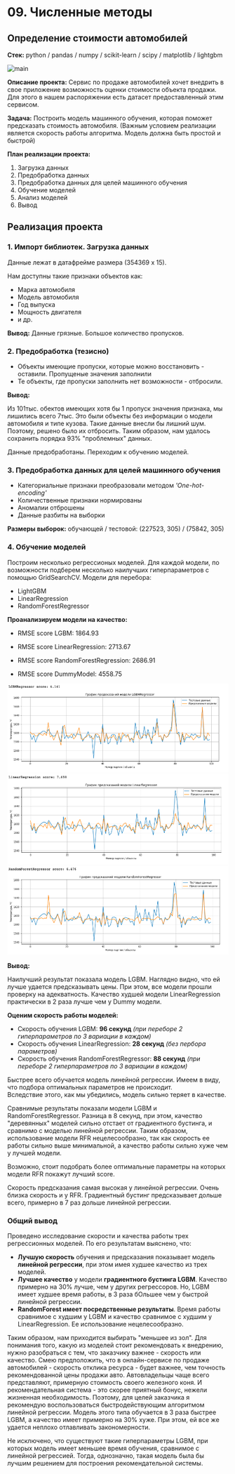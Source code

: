 # 09. Численные методы

## Определение стоимости автомобилей

**Стек:** python / pandas / numpy / scikit-learn / scipy / matplotlib / lightgbm

![main](pics/main.jpeg)

**Описание проекта:** Сервис по продаже автомобилей хочет внедрить в свое приложение возможность оценки стоимости объекта продажи. Для этого в нашем распоряжении есть датасет предоставленный этим сервисом. 

**Задача:** Построить модель машинного обучения, которая поможет предсказать стоимость автомобиля. (Важным условием реализации является скорость работы алгоритма. Модель должна быть простой и быстрой)

**План реализации проекта:**
1. Загрузка данных
1. Предобработка данных
1. Предобработка данных для целей машинного обучения
1. Обучение моделей
1. Анализ моделей
1. Вывод

## Реализация проекта

### 1. Импорт библиотек. Загрузка данных

Данные лежат в датафрейме размера (354369 х 15). 

Нам доступны такие признаки объектов как:
- Марка автомобиля
- Модель автомобиля
- Год выпуска
- Мощность двигателя 
- и др.

**Вывод:**  Данные грязные. Большое количество пропусков.

### 2. Предобработка (тезисно)

- Объекты имеющие пропуски, которые можно восстановить - оставили. Пропущеные значения заполнили
- Те объекты, где пропуски заполнить нет возможности - отбросили.

**Вывод:**

Из 101тыс. обектов имеющих хотя бы 1 пропуск значения признака, мы лишились всего 7тыс. Это были объекты без информации о модели автомобиля и типе кузова. Такие данные внесли бы лишний шум. Поэтому, решено было их отбросить. Таким образом, нам удалось сохранить порядка 93% "проблемных" данных.

Данные предобработаны. Переходим к обучению моделей.

### 3. Предобработка данных для целей машинного обучения

- Категориальные признаки преобразовали методом *'One-hot-encoding'*
- Количественные признаки нормированы
- Аномалии отброшены
- Данные разбиты на выборки

**Размеры выборок:** обучающей / тестовой: (227523, 305) / (75842, 305)

### 4. Обучение моделей

Построим несколько регрессионых моделей. Для каждой модели, по возможности подберем несколько наилучших гиперпараметров с помощью GridSearchCV. Модели для перебора: 
- LightGBM
- LinearRegression
- RandomForestRegressor

**Проанализируем модели на качество:**

- RMSE score LGBM: 1864.93
- RMSE score LinearRegression: 2713.67
- RMSE score RandomForestRegression: 2686.91

- RMSE score DummyModel: 4558.75

![lgbm](pics/lgbm.png)
![lr](pics/lr.png)
![rf](pics/rf.png)

**Вывод:**

Наилучший результат показала модель LGBM. Наглядно видно, что ей лучше удается предсказывать цены.
При этом, все модели прошли проверку на адекватность. Качество худшей модели LinearRegression практически в 2 раза лучше чем у Dummy модели.

**Оценим скорость работы моделей:**

- Скорость обучения LGBM: **96 секунд** *(при переборе 2 гиперпараметров по 3 вариации в каждом)*
- Скорость обучения LinearRegression: **28 секунд** *(без пербора параметров)*
- Скорость обучения RandomForestRegressor: **88 секунд** *(при переборе 2 гиперпараметров по 3 вариации в каждом)*

Быстрее всего обучается модель линейной регрессии. Имеем в виду, что подбора оптимальных параметров не происходит.  
Вследствие этого, как мы убедились, модель сильно теряет в качестве. 

Сравнимые результаты показали модели LGBM и RandomForestRegressor. Разница в 8 секунд, при этом, качество "деревянных" моделей сильно отстает от градиентного бустинга, и сравнимо с моделью линейной регрессии. Таким образом, использование модели RFR нецелесообразно, так как скорость ее работы сильно выше минимальной, а качество работы сильно хуже чем у лучшей модели. 

Возможно, стоит подобрать более оптимальные параметры на которых модели RFR покажут лучший score.

Скорость предсказания самая высокая у линейной регрессии. Очень близка скорость и у RFR. Градиентный бустинг предсказывает дольше всего, примерно в 7 раз дольше линейной регрессии.

### Общий вывод

Проведено исследование скорости и качества работы трех регрессионных моделей. По его результатам выяснено, что:

- **Лучшую скорость** обучения и предсказания показывает модель **линейной регрессии**, при этом имея худшее качество из трех моделей.
- **Лучшее качество** у модели **градиентного бустинга LGBM**. Качество примерно на 30% лучше, чем у других регрессоров. Но, LGBM имеет худшее время работы, в 3 раза бОльшее чем у быстрой линейной регрессии.
- **RandomForest имеет посредственные результаты**. Время работы сравнимое с худшим у LGBM и качество сравнимое с худшим у LinearRegression. Ее использование нецелесообразно. 

Таким образом, нам приходится выбирать "меньшее из зол". Для понимания того, какую из моделей стоит рекомендовать к внедрению, нужно разобраться с тем, что заказчику важнее - скорость или качество. Смею предположить, что в онлайн-сервисе по продаже автомобилей - скорость отклика ресурса - будет важнее, чем точность рекомендованной цены продажи авто. Автовладельцы чаще всего представляют, примерную стоимость своего железного коня. И рекомендательная система - это скорее приятный бонус, нежели жизненная необходимость. Поэтому, для целей заказчика я рекомендую воспользоваться быстродействующим алгоритмом линейной регрессии. Модель этого типа обучается в 3 раза быстрее LGBM, а качество имеет примерно на 30% хуже. При этом, ей все же удается неплохо отлавливать закономерности.

Не исключено, что существуют такие гиперпараметры LGBM, при которых модель имеет меньшее время обучения, сравнимое с линейной регрессией. Тогда, однозначно, такая модель была бы лучшим решением для построения рекомендательной системы.





